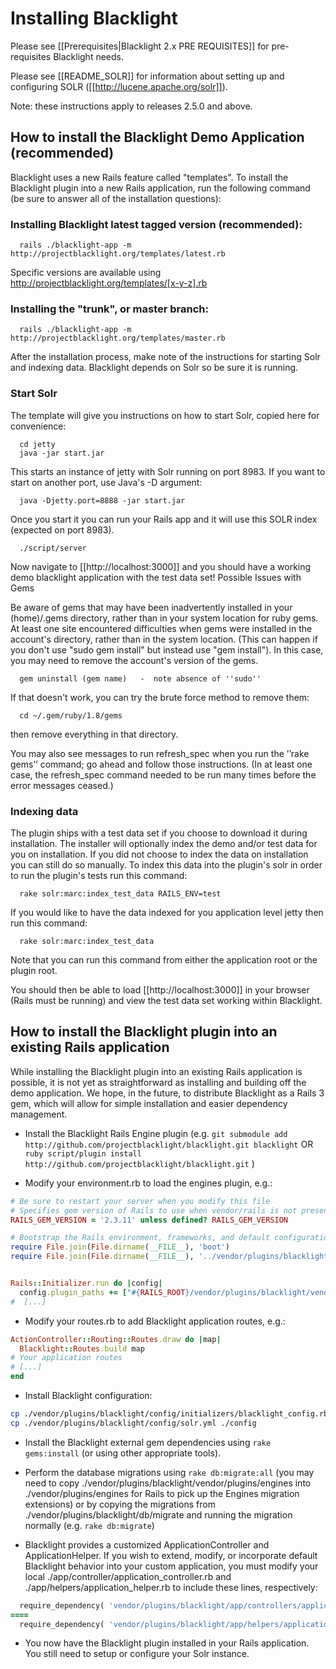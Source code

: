 # Installing Blacklight 

Please see  [[Prerequisites|Blacklight 2.x PRE REQUISITES]] for pre-requisites Blacklight needs.

Please see [[README_SOLR]] for information about setting up and configuring SOLR ([[http://lucene.apache.org/solr]]).


Note: these instructions apply to releases 2.5.0 and above.
## How to install the Blacklight Demo Application (recommended)

Blacklight uses a new Rails feature called "templates". To install the Blacklight plugin into a new Rails application, run the following command (be sure to answer all of the installation questions):

### Installing Blacklight latest tagged version (recommended):
```
  rails ./blacklight-app -m http://projectblacklight.org/templates/latest.rb 
```
Specific versions are available using  http://projectblacklight.org/templates/[x-y-z].rb

### Installing the "trunk", or master branch:
```
  rails ./blacklight-app -m http://projectblacklight.org/templates/master.rb
```
After the installation process, make note of the instructions for starting Solr and indexing data. Blacklight depends on Solr so be sure it is running.

### Start Solr

The template will give you instructions on how to start Solr, copied here for convenience:
```
  cd jetty
  java -jar start.jar
```
This starts an instance of jetty with Solr running on port 8983. If you want to start on another port, use Java's -D argument:
```
  java -Djetty.port=8888 -jar start.jar
```
Once you start it you can run your Rails app and it will use this SOLR index (expected on port 8983).
```
  ./script/server
```
Now navigate to [[http://localhost:3000]] and you should have a working demo blacklight application with the test data set!
Possible Issues with Gems

Be aware of gems that may have been inadvertently installed in your (home)/.gems directory, rather than in your system location for ruby gems. At least one site encountered difficulties when gems were installed in the account's directory, rather than in the system location. (This can happen if you don't use "sudo gem install" but instead use "gem install"). In this case, you may need to remove the account's version of the gems.

```
  gem uninstall (gem name)   -  note absence of ''sudo''
```
If that doesn't work, you can try the brute force method to remove them:

```
  cd ~/.gem/ruby/1.8/gems
```
then remove everything in that directory.

You may also see messages to run refresh_spec when you run the ’’rake gems’’ command; go ahead and follow those instructions. (In at least one case, the refresh_spec command needed to be run many times before the error messages ceased.)


### Indexing data
The plugin ships with a test data set if you choose to download it during installation.  The installer will optionally index the demo and/or test data for you on installation.  If you did not choose to index the data on installation you can still do so manually. To index this data into the plugin's solr in order to run the plugin's tests run this command:
```
  rake solr:marc:index_test_data RAILS_ENV=test
```
If you would like to have the data indexed for you application level jetty then run this command:
```
  rake solr:marc:index_test_data
```
Note that you can run this command from either the application root or the plugin root.

You should then be able to load [[http://localhost:3000]] in your browser (Rails must be running) and view the test data set working within Blacklight.


## How to install the Blacklight plugin into an existing Rails application
While installing the Blacklight plugin into an existing Rails application is possible, it is not yet as straightforward as installing and building off the demo application. We hope, in the future, to distribute Blacklight as a Rails 3 gem, which will allow for simple installation and easier dependency management.

* Install the Blacklight Rails Engine plugin (e.g. `git submodule add http://github.com/projectblacklight/blacklight.git blacklight` OR `ruby script/plugin install http://github.com/projectblacklight/blacklight.git` )

* Modify your environment.rb to load the engines plugin, e.g.:

```ruby
# Be sure to restart your server when you modify this file
# Specifies gem version of Rails to use when vendor/rails is not present
RAILS_GEM_VERSION = '2.3.11' unless defined? RAILS_GEM_VERSION

# Bootstrap the Rails environment, frameworks, and default configuration
require File.join(File.dirname(__FILE__), 'boot')
require File.join(File.dirname(__FILE__), '../vendor/plugins/blacklight/vendor/plugins/engines/boot')


Rails::Initializer.run do |config|
  config.plugin_paths += ["#{RAILS_ROOT}/vendor/plugins/blacklight/vendor/plugins"]
#  [...]
```

* Modify your routes.rb to add Blacklight application routes, e.g.:

```ruby
ActionController::Routing::Routes.draw do |map|
  Blacklight::Routes.build map
# Your application routes
# [...]
end
```

* Install Blacklight configuration:

```bash
cp ./vendor/plugins/blacklight/config/initializers/blacklight_config.rb ./config/initializers
cp ./vendor/plugins/blacklight/config/solr.yml ./config
```

* Install the Blacklight external gem dependencies using `rake gems:install` (or using other appropriate tools).

* Perform the database migrations using `rake db:migrate:all` (you may need to copy ./vendor/plugins/blacklight/vendor/plugins/engines into ./vendor/plugins/engines for Rails to pick up the Engines migration extensions) or by copying the migrations from ./vendor/plugins/blacklight/db/migrate and running the migration normally (e.g. `rake db:migrate`)

* Blacklight provides a customized ApplicationController and ApplicationHelper. If you wish to extend, modify, or incorporate default Blacklight behavior into your custom application, you must modify your local ./app/controller/application_controller.rb and ./app/helpers/application_helper.rb to include these lines, respectively:

```ruby
  require_dependency( 'vendor/plugins/blacklight/app/controllers/application_controller.rb') 
====
  require_dependency( 'vendor/plugins/blacklight/app/helpers/application_helper.rb') 
```

* You now have the Blacklight plugin installed in your Rails application. You still need to setup or configure your Solr instance.
